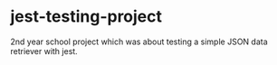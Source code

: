 # jest-testing-project
2nd year school project which was about testing a simple JSON data retriever with jest.
